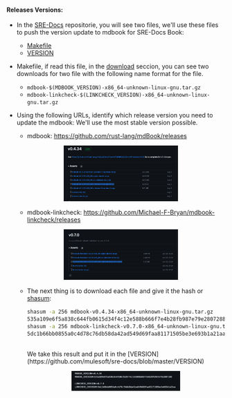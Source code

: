 



#### Releases Versions:

* In the [SRE-Docs](https://github.com/mulesoft/sre-docs) repositorie, you will see two files, we'll use these files to push the version update to mdbook for SRE-Docs Book:
  - [Makefile](https://github.com/mulesoft/sre-docs/blob/master/Makefile)
  - [VERSION](https://github.com/mulesoft/sre-docs/blob/master/VERSION)

* Makefile, if read this file, in the [download](https://github.com/mulesoft/sre-docs/blob/master/Makefile#L21) seccion, you can see two downloads for two file with the following name format for the file.
  - `mdbook-$(MDBOOK_VERSION)-x86_64-unknown-linux-gnu.tar.gz`
  - `mdbook-linkcheck-$(LINKCHECK_VERSION)-x86_64-unknown-linux-gnu.tar.gz`

* Using the following URLs, identify which release version you need to update the mdbook: We'll use the most stable version possible.

  - mdbook: <https://github.com/rust-lang/mdBook/releases>
  <p align="center"><a href="./img/mdbook.png" target="_blank"><img src="./img/mdbook.png" width="55%"/></a></p>
  
  - mdbook-linkcheck: <https://github.com/Michael-F-Bryan/mdbook-linkcheck/releases>
  <p align="center"><a href="./img/mdbook-linkcheck.png" target="_blank"><img src="./img/mdbook-linkcheck.png" width="55%"/></a></p>

  * The next thing is to download each file and give it the hash or  [shasum](https://www.securemac.com/news/how-to-use-checksums-on-mac-to-verify-app-downloads):<br>
     ```sh
     shasum -a 256 mdbook-v0.4.34-x86_64-unknown-linux-gnu.tar.gz
     535a109e6f5a838c644fb0615d34f4c12e588b666f7e4b28fb987e79e2807288 mdbook-v0.4.34-x86_64-unknown-linux-gnu.tar.gz
     shasum -a 256 mdbook-linkcheck-v0.7.0-x86_64-unknown-linux-gnu.tar.gz
     5dc1b66bb0855a0c4d78c76db58da42ad549d69faa81171505be3e693b1a21aa  mdbook-linkcheck-v0.7.0-x86_64-unknown-linux-gnu.tar.gz
     ```
     <br>
     We take this result and put it in the [VERSION](https://github.com/mulesoft/sre-docs/blob/master/VERSION)
     <p align="center"><a href="./img/version.png" target="_blank"><img src="./img/version.png" width="55%"/></a></p>



